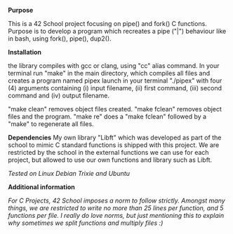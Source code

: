 **Purpose**

This is a 42 School project focusing on pipe() and fork() C functions. Purpose is to develop a program which recreates a pipe ("|") behaviour like in bash, using fork(), pipe(), dup2().

**Installation**

the library compiles with gcc or clang, using "cc" alias command.
In your terminal run "make" in the main directory, which compiles all files and creates a program named pipex
launch in your terminal "./pipex" with four (4) arguments containing (i) input filename, (ii) first command, (iii) second command and (iv) output filename.

"make clean" removes object files created.
"make fclean" removes object files and the program.
"make re" does a "make fclean" followed by a "make" to regenerate all files.

**Dependencies**
My own library "Libft" which was developed as part of the school to mimic C standard functions is shipped with this project. We are restricted by the school in the external functions we can use for each project, but allowed to use our own functions and library such as Libft.

*Tested on Linux Debian Trixie and Ubuntu*

**Additional information**

*For C Projects, 42 School imposes a norm to follow strictly. Amongst many things, we are restricted to write no more than 25 lines per function, and 5 functions per file. I really do love norms, but just mentioning this to explain why sometimes we split functions and multiply files :)*
